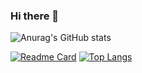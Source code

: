 ### Hi there 👋

<!--
**an921645699/an921645699** is a ✨ _special_ ✨ repository because its `README.md` (this file) appears on your GitHub profile.

Here are some ideas to get you started:

- 🔭 I’m currently working on ...
- 🌱 I’m currently learning ...
- 👯 I’m looking to collaborate on ...
- 🤔 I’m looking for help with ...
- 💬 Ask me about ...
- 📫 How to reach me: ...
- 😄 Pronouns: ...
- ⚡ Fun fact: ...

-->

![Anurag's GitHub stats](https://github-readme-stats.vercel.app/api?username=an921645699&show_icons=true&theme=transparent)


[![Readme Card](https://github-readme-stats.vercel.app/api/pin/?username=an921645699&repo=github-readme-stats)](https://github.com/an921645699/DSF-AYF)
[![Top Langs](https://github-readme-stats.vercel.app/api/top-langs/?username=an921645699)](https://github.com/an921645699/DSF-AYF)
